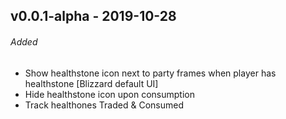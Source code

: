 ## v0.0.1-alpha - 2019-10-28

###### Added
* Show healthstone icon next to party frames when player has healthstone [Blizzard default UI]
* Hide healthstone icon upon consumption
* Track healthones Traded & Consumed
